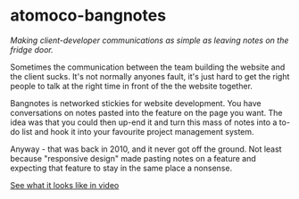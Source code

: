 atomoco-bangnotes
=================

*Making client-developer communications as simple as leaving notes on the fridge door.*

Sometimes the communication between the team building the website and the client sucks. It's not normally anyones fault, it's just hard to get the right people to talk at the right time in front of the the website together.

Bangnotes is networked stickies for website development. You have conversations on notes pasted into the feature on the page you want. The idea was that you could then up-end it and turn this mass of notes into a to-do list and hook it into your favourite project management system.

Anyway - that was back in 2010, and it never got off the ground. Not least because "responsive design" made pasting notes on a feature and expecting that feature to stay in the same place a nonsense.

[See what it looks like in video](https://vimeo.com/81291868)
